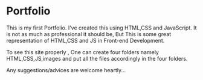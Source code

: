 # Portfolio #

This is my first Portfolio. I've created this using HTML,CSS and JavaScript.
It is not as much as professional it should be, But This is some great
representation of HTML,CSS and JS in Front-end Development.

To see this site properly , One can create four folders namely HTML,CSS,JS,images and put all the files accordingly in the four folders.

Any suggestions/advices are welcome heartly...
